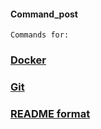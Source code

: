 #### Command_post

`Commands for:`
### [Docker](https://github.com/kda33/Command_post/blob/main/Docker_commands.md)
### [Git](https://github.com/kda33/Command_post/blob/main/Git.md)
### [README format](https://github.com/kda33/Command_post/tree/main/format-README)
